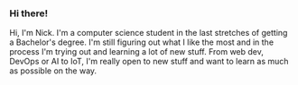 ### Hi there!

Hi, I'm Nick. I'm a computer science student in the last stretches of getting a Bachelor's degree. I'm still figuring out what I like the most and in the process I'm trying out and learning a lot of new stuff. From web dev, DevOps or AI to IoT, I'm really open to new stuff and want to learn as much as possible on the way.
